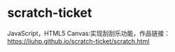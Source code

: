 # scratch-ticket
JavaScript，HTML5 Canvas:实现刮刮乐功能，作品链接：https://liuhp.github.io/scratch-ticket/scratch.html
